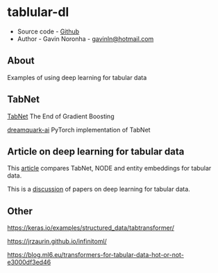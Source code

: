 # tablular-dl

* Source code - [Github][10]
* Author - Gavin Noronha - <gavinln@hotmail.com>

[10]: https://github.com/gavinln/tabular-dl

## About

Examples of using deep learning for tabular data

## TabNet

[TabNet][100] The End of Gradient Boosting

[100]: https://towardsdatascience.com/tabnet-e1b979907694

[dreamquark-ai][110] PyTorch implementation of TabNet

[110]: https://github.com/dreamquark-ai/tabnet

## Article on deep learning for tabular data

This [article][200] compares TabNet, NODE and entity embeddings for tabular
data.

[200]: https://medium.com/codon-consulting/tabular-data-and-deep-learning-where-do-we-stand-209b202e443a

This is a [discussion][210] of papers on deep learning for tabular data.

[210]: https://m-clark.github.io/posts/2021-07-15-dl-for-tabular/

## Other

https://keras.io/examples/structured_data/tabtransformer/

https://jrzaurin.github.io/infinitoml/

https://blog.ml6.eu/transformers-for-tabular-data-hot-or-not-e3000df3ed46
